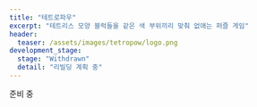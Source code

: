 ```yaml
---
title: "테트로파우"
excerpt: "테트리스 모양 블럭들을 같은 색 부위끼리 맞춰 없애는 퍼즐 게임"
header:
  teaser: /assets/images/tetropow/logo.png
development_stage:
  stage: "Withdrawn"
  detail: "리빌딩 계획 중"
---
```


준비 중